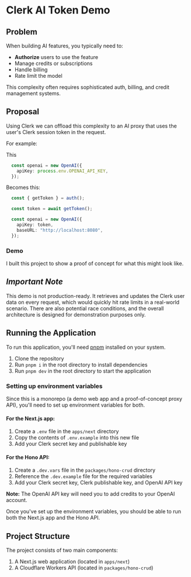 # Clerk AI Token Demo

## Problem

When building AI features, you typically need to:

- **Authorize** users to use the feature
- Manage credits or subscriptions
- Handle billing
- Rate limit the model

This complexity often requires sophisticated auth, billing, and credit management systems.

## Proposal

Using Clerk we can offload this complexity to an AI proxy that uses the user's Clerk session token in the request.

For example:

This

```typescript
  const openai = new OpenAI({
    apiKey: process.env.OPENAI_API_KEY,
  });
```

Becomes this:

```typescript
  const { getToken } = auth();

  const token = await getToken();

  const openai = new OpenAI({
    apiKey: token,
    baseURL: "http://localhost:8080",
  });
```

### Demo

I built this project to show a proof of concept for what this might look like.

## _Important Note_

This demo is not production-ready. It retrieves and updates the Clerk user data on every request, which would quickly hit rate limits in a real-world scenario. There are also potential race conditions, and the overall architecture is designed for demonstration purposes only.

## Running the Application

To run this application, you'll need [pnpm](https://pnpm.io/) installed on your system.

1. Clone the repository
2. Run `pnpm i` in the root directory to install dependencies
3. Run `pnpm dev` in the root directory to start the application

### Setting up environment variables

Since this is a monorepo (a demo web app and a proof-of-concept proxy API), you'll need to set up environment variables for both.

#### For the Next.js app:

1. Create a `.env` file in the `apps/next` directory
2. Copy the contents of `.env.example` into this new file
3. Add your Clerk secret key and publishable key

#### For the Hono API:

1. Create a `.dev.vars` file in the `packages/hono-crud` directory
2. Reference the `.dev.example` file for the required variables
3. Add your Clerk secret key, Clerk publishable key, and OpenAI API key

**Note:** The OpenAI API key will need you to add credits to your OpenAI account.

Once you've set up the environment variables, you should be able to run both the Next.js app and the Hono API.

## Project Structure

The project consists of two main components:

1. A Next.js web application (located in `apps/next`)
2. A Cloudflare Workers API (located in `packages/hono-crud`)
